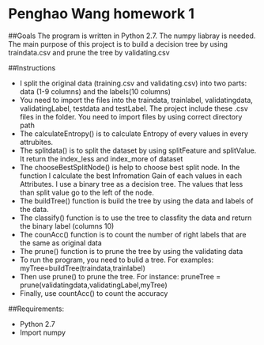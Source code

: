 # Penghao Wang homework 1
##Goals
The program is written in Python 2.7. The numpy liabray is needed. The main purpose of this project is to build a decision tree by using traindata.csv and prune the tree by
validating.csv

##Instructions
 - I split the original data (training.csv and validating.csv) into two parts: data (1-9 columns) and the labels(10 columns)
 -  You need to import the files into the traindata, trainlabel, validatingdata, validatingLabel, testdata and testLabel.
  The project include these .csv files in the folder. You need to import files by using correct directory path
 - The calculateEntropy() is to calculate Entropy of every values in every attrubites.
 - The splitdata() is to split the dataset by using splitFeature and splitValue. It return the index_less and index_more of dataset 
 - The chooseBestSplitNode() is help to choose best split node. In the function I calculate the best Infromation Gain of each values in each Attributes. I use a binary tree as a decision tree.
 The values that less than split value go to the left of the node.
 - The buildTree() function is build the tree by using the data and labels of the data.
 - The classify() function is to use the tree to classfity the data and return the binary label (columns 10)
 - The counAcc() function is to count the number of right labels that are the same as original data
 - The prune() function is to prune the tree by using the validating data
 - To run the program, you need to bulid a tree. For examples: myTree=buildTree(traindata,trainlabel)
 - Then use prune() to prune the tree. For instance: pruneTree = prune(validatingdata,validatingLabel,myTree)
 - Finally, use countAcc() to count the accuracy
 
##Requirements:
 - Python 2.7
 - Import numpy

